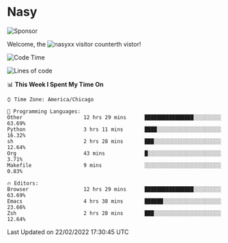 # Nasy

<!--
<p align="center">
<img height="200" src="https://github-readme-stats.vercel.app/api?username=nasyxx&count_private=true&show_icons=true&theme=dracula&include_all_commits=true"/>
<img height="200" src="https://github-readme-stats.vercel.app/api/top-langs/?username=nasyxx&theme=dracula&hide=html,jupyter+notebook&count_private=true&show_icons=true"/>
</p>

  
----------------
-->

![Sponsor](https://img.shields.io/static/v1.svg?label=Sponsor&message=%E2%9D%A4&logo=GitHub&style=flat&color=pink)
 
Welcome, the ![nasyxx visitor counter](https://count.getloli.com/get/@nasyxx?theme=rule34)th vistor!
 
<!--START_SECTION:waka-->
![Code Time](http://img.shields.io/badge/Code%20Time-1%2C928%20hrs%2043%20mins-blue)

![Lines of code](https://img.shields.io/badge/From%20Hello%20World%20I%27ve%20Written-5%20Million%20lines%20of%20code-blue)

📊 **This Week I Spent My Time On** 

```text
⌚︎ Time Zone: America/Chicago

💬 Programming Languages: 
Other                    12 hrs 29 mins      ████████████████░░░░░░░░░   63.69% 
Python                   3 hrs 11 mins       ████░░░░░░░░░░░░░░░░░░░░░   16.32% 
sh                       2 hrs 28 mins       ███░░░░░░░░░░░░░░░░░░░░░░   12.64% 
Org                      43 mins             █░░░░░░░░░░░░░░░░░░░░░░░░   3.71% 
Makefile                 9 mins              ░░░░░░░░░░░░░░░░░░░░░░░░░   0.83%

🔥 Editors: 
Browser                  12 hrs 29 mins      ████████████████░░░░░░░░░   63.69% 
Emacs                    4 hrs 38 mins       ██████░░░░░░░░░░░░░░░░░░░   23.66% 
Zsh                      2 hrs 28 mins       ███░░░░░░░░░░░░░░░░░░░░░░   12.64%

```


 Last Updated on 22/02/2022 17:30:45 UTC
<!--END_SECTION:waka-->

<!-- ![visitors](https://visitor-badge.laobi.icu/badge?page_id=nasyxx.nasyxx) -->
